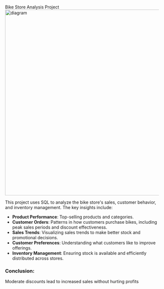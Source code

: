Bike Store Analysis Project
<img width="610" alt="diagram" src="https://github.com/user-attachments/assets/901b5f28-d8ed-42e2-8daf-829082ef2fdf">

This project uses SQL to analyze the bike store's sales, customer behavior, and inventory management. The key insights include:

- **Product Performance**: Top-selling products and categories.
- **Customer Orders**: Patterns in how customers purchase bikes, including peak sales periods and discount effectiveness.
- **Sales Trends**: Visualizing sales trends to make better stock and promotional decisions.
- **Customer Preferences**: Understanding what customers like to improve offerings.
- **Inventory Management**: Ensuring stock is available and efficiently distributed across stores.

### Conclusion:
Moderate discounts lead to increased sales without hurting profits
